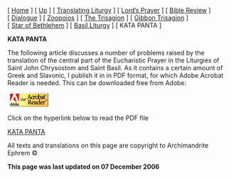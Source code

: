 \[ [Home](index.md) \] \[ [Up](obiter_scripta.md) \] \[ [Translating Liturgy](translating_liturgy.md) \] \[ [Lord’s Prayer](lord%27s_prayer.md) \] \[ [Bible Review](bible_review.md) \] \[ [Dialogue](dialogue.md) \] \[ [Zoopoios](zoopoios.md) \] \[ [The Trisagion](the_trisagion.md) \] \[ [Gibbon Trisagion](gibbon_trisagion.md) \] \[ [Star of Bethlehem](Star%20of%20Bethlehem.md) \] \[ [Basil Liturgy](basil_liturgy.md) \] \[ KATA PANTA \]

**KATA PANTA**

The following article discusses a number of problems raised by the translation of the central part of the Eucharistic Prayer in the Liturgies of Saint John Chrysostom and Saint Basil. As it contains a certain amount of Greek and Slavonic, I publish it in in PDF format, for which Adobe Acrobat Reader is needed. This can be downloaded free from Adobe:

 [<img src="getacro.gif" width="88" height="31" />](http://www.adobe.com)

Click on the hyperlink below to read the PDF file

[KATA PANTA](KataPanta02.pdf)

All texts and translations on this page are copyright to
Archimandrite Ephrem ©

**This page was last updated on 07 December 2006**
